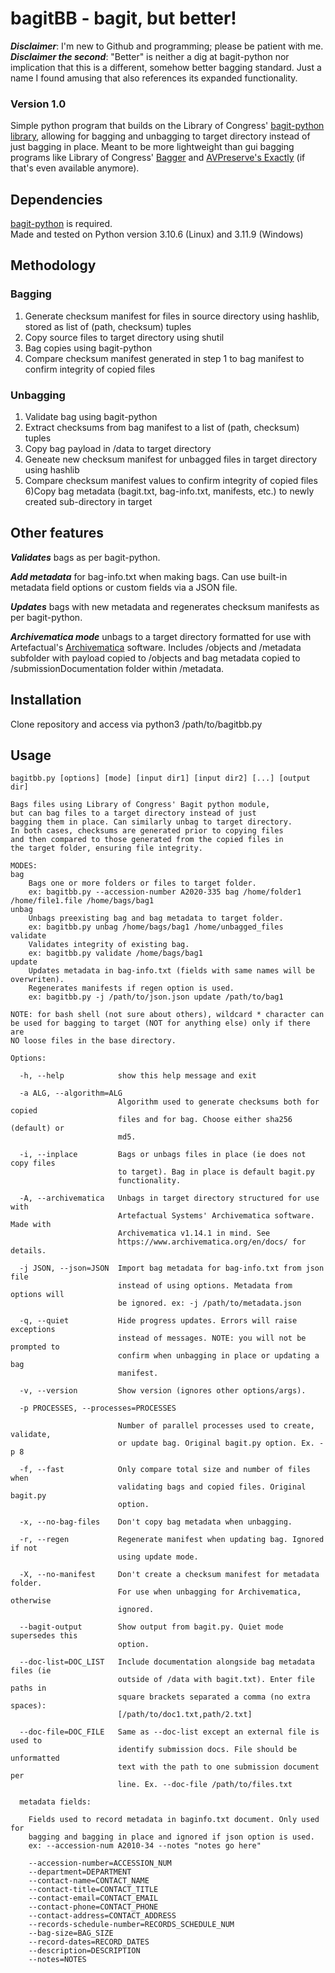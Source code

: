 # bagitBB - bagit, but better!

***Disclaimer***: I'm new to Github and programming; please be patient with me.  
***Disclaimer the second***: "Better" is neither a dig at bagit-python nor implication that this is a different, somehow better bagging standard. Just a name I found amusing that also references its expanded functionality.

### Version 1.0

Simple python program that builds on the Library of Congress' [bagit-python library](https://github.com/LibraryOfCongress/bagit-python), allowing for bagging and unbagging to target directory instead of just bagging in place. Meant to be more lightweight than gui bagging programs like Library of Congress' [Bagger](https://github.com/LibraryOfCongress/bagger) and [AVPreserve's Exactly](https://www.weareavp.com/) (if that's even available anymore).

## Dependencies

[bagit-python](https://github.com/LibraryOfCongress/bagit-python) is required.  
Made and tested on Python version 3.10.6 (Linux) and 3.11.9 (Windows)

## Methodology
### Bagging
1) Generate checksum manifest for files in source directory using hashlib, stored as list of (path, checksum) tuples
2) Copy source files to target directory using shutil
3) Bag copies using bagit-python
4) Compare checksum manifest generated in step 1 to bag manifest to confirm integrity of copied files

### Unbagging
1) Validate bag using bagit-python
2) Extract checksums from bag manifest to a list of (path, checksum) tuples
3) Copy bag payload in /data to target directory
4) Geneate new checksum manifest for unbagged files in target directory using hashlib
5) Compare checksum manifest values to confirm integrity of copied files
6)Copy bag metadata (bagit.txt, bag-info.txt, manifests, etc.) to newly created sub-directory in target


## Other features

***Validates*** bags as per bagit-python.  

***Add metadata*** for bag-info.txt when making bags. Can use built-in metadata field options or custom fields via a JSON file.  

***Updates*** bags with new metadata and regenerates checksum manifests as per bagit-python.  

***Archivematica mode*** unbags to a target directory formatted for use with Artefactual's [Archivematica](https://www.archivematica.org/en/) software. Includes /objects and /metadata subfolder with payload copied to /objects and bag metadata copied to /submissionDocumentation folder within /metadata.  


## Installation
Clone repository and access via python3 /path/to/bagitbb.py


## Usage

```    
bagitbb.py [options] [mode] [input dir1] [input dir2] [...] [output dir]

Bags files using Library of Congress' Bagit python module,  
but can bag files to a target directory instead of just
bagging them in place. Can similarly unbag to target directory.
In both cases, checksums are generated prior to copying files
and then compared to those generated from the copied files in
the target folder, ensuring file integrity.

MODES:
bag  
    Bags one or more folders or files to target folder.  
    ex: bagitbb.py --accession-number A2020-335 bag /home/folder1 /home/file1.file /home/bags/bag1
unbag  
    Unbags preexisting bag and bag metadata to target folder.  
    ex: bagitbb.py unbag /home/bags/bag1 /home/unbagged_files
validate  
    Validates integrity of existing bag.  
    ex: bagitbb.py validate /home/bags/bag1
update  
    Updates metadata in bag-info.txt (fields with same names will be overwriten).
    Regenerates manifests if regen option is used.  
    ex: bagitbb.py -j /path/to/json.json update /path/to/bag1

NOTE: for bash shell (not sure about others), wildcard * character can
be used for bagging to target (NOT for anything else) only if there are
NO loose files in the base directory.

Options:

  -h, --help            show this help message and exit

  -a ALG, --algorithm=ALG
                        Algorithm used to generate checksums both for copied  
                        files and for bag. Choose either sha256 (default) or  
                        md5.

  -i, --inplace         Bags or unbags files in place (ie does not copy files  
                        to target). Bag in place is default bagit.py  
                        functionality.

  -A, --archivematica   Unbags in target directory structured for use with  
                        Artefactual Systems' Archivematica software. Made with  
                        Archivematica v1.14.1 in mind. See  
                        https://www.archivematica.org/en/docs/ for details.

  -j JSON, --json=JSON  Import bag metadata for bag-info.txt from json file  
                        instead of using options. Metadata from options will  
                        be ignored. ex: -j /path/to/metadata.json

  -q, --quiet           Hide progress updates. Errors will raise exceptions  
                        instead of messages. NOTE: you will not be prompted to  
                        confirm when unbagging in place or updating a bag  
                        manifest.

  -v, --version         Show version (ignores other options/args).

  -p PROCESSES, --processes=PROCESSES

                        Number of parallel processes used to create, validate,  
                        or update bag. Original bagit.py option. Ex. -p 8
  
  -f, --fast            Only compare total size and number of files when  
                        validating bags and copied files. Original bagit.py  
                        option.

  -x, --no-bag-files    Don't copy bag metadata when unbagging.

  -r, --regen           Regenerate manifest when updating bag. Ignored if not  
                        using update mode.

  -X, --no-manifest     Don't create a checksum manifest for metadata folder.  
                        For use when unbagging for Archivematica, otherwise  
                        ignored.

  --bagit-output        Show output from bagit.py. Quiet mode supersedes this  
                        option.

  --doc-list=DOC_LIST   Include documentation alongside bag metadata files (ie  
                        outside of /data with bagit.txt). Enter file paths in  
                        square brackets separated a comma (no extra spaces):  
                        [/path/to/doc1.txt,path/2.txt]

  --doc-file=DOC_FILE   Same as --doc-list except an external file is used to  
                        identify submission docs. File should be unformatted  
                        text with the path to one submission document per  
                        line. Ex. --doc-file /path/to/files.txt

  metadata fields:

    Fields used to record metadata in baginfo.txt document. Only used for  
    bagging and bagging in place and ignored if json option is used.  
    ex: --accession-num A2010-34 --notes "notes go here"

    --accession-number=ACCESSION_NUM  
    --department=DEPARTMENT  
    --contact-name=CONTACT_NAME  
    --contact-title=CONTACT_TITLE  
    --contact-email=CONTACT_EMAIL  
    --contact-phone=CONTACT_PHONE  
    --contact-address=CONTACT_ADDRESS  
    --records-schedule-number=RECORDS_SCHEDULE_NUM  
    --bag-size=BAG_SIZE  
    --record-dates=RECORD_DATES  
    --description=DESCRIPTION  
    --notes=NOTES       

``` 
